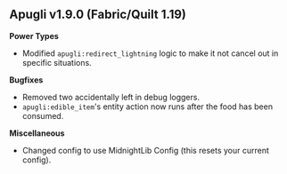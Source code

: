 ## Apugli v1.9.0 (Fabric/Quilt 1.19)
**Power Types**
- Modified `apugli:redirect_lightning` logic to make it not cancel out in specific situations.

**Bugfixes**
- Removed two accidentally left in debug loggers.
- `apugli:edible_item`'s entity action now runs after the food has been consumed.

**Miscellaneous**
- Changed config to use MidnightLib Config (this resets your current config).